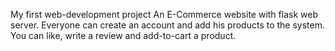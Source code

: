 My first web-development project
An E-Commerce website with flask web server.
Everyone can create an account and add his products to the system. You can like, write a review and add-to-cart a product.

